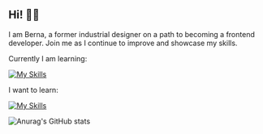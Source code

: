 ## Hi! 👋🏻

I am Berna, a former industrial designer on a path to becoming a frontend developer. Join me as I continue to improve and showcase my skills.



Currently I am learning:

[![My Skills](https://skillicons.dev/icons?i=js,react,html,css,mongodb,nextjs,nodejs,git,styledcomponents,tailwind,mui,figma)](https://skillicons.dev)

I want to learn:

[![My Skills](https://skillicons.dev/icons?i=python,mysql,ts)](https://skillicons.dev)


![Anurag's GitHub stats](https://github-readme-stats.vercel.app/api?username=bermyu&show_icons=true&theme=transparent) 



